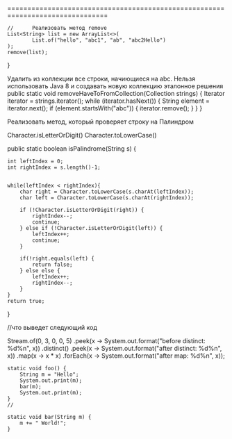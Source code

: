 ===============================================================================

    //      Реализовать метод remove
    List<String> list = new ArrayList<>(
            List.of("hello", "abc1", "ab", "abc2Hello")
    );
    remove(list);

}

Удалить из коллекции все строки, начиющиеся на abc.
Нельзя использовать Java 8 и создавать новую коллекцию
        эталонное решения
    public static void removeHaveToFromCollection(Collection<String> strings) {
        Iterator<String> iterator = strings.iterator();
        while (iterator.hasNext()) {
            String element = iterator.next();
            if (element.startsWith("abc")) {
                iterator.remove();
            }
        }
    }



 Реализовать метод, который проверяет строку на Палиндром

Character.isLetterOrDigit()
Character.toLowerCase()

public static boolean isPalindrome(String s) {

    int leftIndex = 0;
    int rightIndex = s.length()-1;


    while(leftIndex < rightIndex){
        char right = Character.toLowerCase(s.charAt(leftIndex));
        char left = Character.toLowerCase(s.charAt(rightIndex));

        if (!Character.isLetterOrDigit(right)) {
            rightIndex--;
            continue;
        } else if (!Character.isLetterOrDigit(left)) {
            leftIndex++;
            continue;
        }

        if(!right.equals(left) {
            return false;
        } else else {
            leftIndex++;
            rightIndex--;
        }
    }
    return true;
}

//что выведет следующий код

Stream.of(0, 3, 0, 0, 5)
                .peek(x -> System.out.format("before distinct: %d%n", x))
                .distinct()
                .peek(x -> System.out.format("after distinct: %d%n", x))
                .map(x -> x * x)
                .forEach(x -> System.out.format("after map: %d%n", x));

    static void foo() {
        String m = "Hello";
        System.out.print(m);
        bar(m);
        System.out.print(m);
    }
    //

    static void bar(String m) {
        m += " World!";
    }
